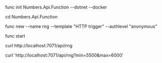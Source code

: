 func init Numbers.Api.Function --dotnet --docker

cd Numbers.Api.Function

func new --name rng --template "HTTP trigger" --authlevel "anonymous"

func start 

curl http://localhost:7071/api/rng

curl 'http://localhost:7071/api/rng?min=5500&max=6000'
